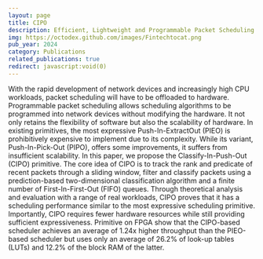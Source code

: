 ```yaml
---
layout: page
title: CIPO
description: Efficient, Lightweight and Programmable Packet Scheduling
img: https://octodex.github.com/images/Fintechtocat.png
pub_year: 2024
category: Publications
related_publications: true
redirect: javascript:void(0)
---
```


With the rapid development of network devices and increasingly high CPU workloads, packet scheduling will have to be offloaded to hardware. Programmable packet scheduling allows scheduling algorithms to be programmed into network devices without modifying the hardware. It not only retains the flexibility of software but also the scalability of hardware. In existing primitives, the most expressive Push-In-ExtractOut (PIEO) is prohibitively expensive to implement due to its complexity. While its variant, Push-In-Pick-Out (PIPO), offers some improvements, it suffers from insufficient scalability. In this paper, we propose the Classify-In-Push-Out (CIPO) primitive. The core idea of CIPO is to track the rank and predicate of recent packets through a sliding window, filter and classify packets using a prediction-based two-dimensional classification algorithm and a finite number of First-In-First-Out (FIFO) queues. Through theoretical analysis and evaluation with a range of real workloads, CIPO proves that it has a scheduling performance similar to the most expressive scheduling primitive. Importantly, CIPO requires fewer hardware resources while still providing sufficient expressiveness. Primitive on FPGA show that the CIPO-based scheduler achieves an average of 1.24x higher throughput than the PIEO-based scheduler but uses only an average of 26.2% of look-up tables (LUTs) and 12.2% of the block RAM of the latter.
